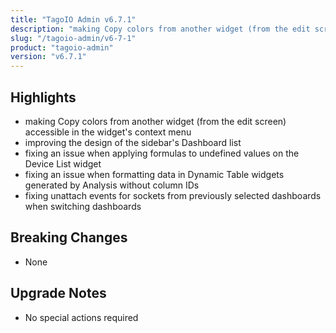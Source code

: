 ```yaml
---
title: "TagoIO Admin v6.7.1"
description: "making Copy colors from another widget (from the edit screen) accessible in the widget's context menu"
slug: "/tagoio-admin/v6-7-1"
product: "tagoio-admin"
version: "v6.7.1"
---
```


## Highlights

- making Copy colors from another widget (from the edit screen) accessible in the widget's context menu
- improving the design of the sidebar's Dashboard list
- fixing an issue when applying formulas to undefined values on the Device List widget
- fixing an issue when formatting data in Dynamic Table widgets generated by Analysis without column IDs
- fixing unattach events for sockets from previously selected dashboards when switching dashboards

## Breaking Changes

- None

## Upgrade Notes

- No special actions required
